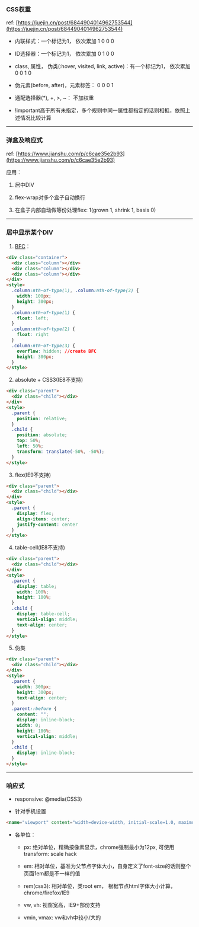### CSS权重

ref: [https://juejin.cn/post/6844904014962753544](https://juejin.cn/post/6844904014962753544)

- 内联样式：一个标记为1， 依次累加 1 0 0 0

- ID选择器：一个标记为1， 依次累加 0 1 0 0

- class, 属性， 伪类(:hover, visited, link, active)：有一个标记为1， 依次累加 0 0 1 0 

- 伪元素(before, after)，元素标签： 0 0 0 1

- 通配选择器(*), +, >, ~： 不加权重 

- !important高于所有未指定，多个规则中同一属性都指定的话则相抵，依照上述情况比较计算 

---

### 弹盒及响应式

ref: [https://www.jianshu.com/p/c6cae35e2b93](https://www.jianshu.com/p/c6cae35e2b93)

应用：

1. 居中DIV

2. flex-wrap对多个盒子自动换行

3. 在盒子内部自动做等份处理flex: 1(grown 1, shrink 1, basis 0)

---

### 居中显示某个DIV

1. [BFC](https://www.cnblogs.com/chen-cong/p/7862832.html)：

```html
<div class="container">
  <div class="column"></div>
  <div class="column"></div>
  <div class="column"></div>
</div>
<style>
  .column:nth-of-type(1), .column:nth-of-type(2) {
    width: 100px;
    height: 300px;
  }
  .column:nth-of-type(1) {
    float: left;
  }
  .column:nth-of-type(2) {
    float: right
  }
  .column:nth-of-type(3) {
    overflow: hidden; //create BFC
    height: 300px;
  }
</style>
```

2. absolute + CSS3(IE8不支持)

```html
<div class="parent">
  <div class="child"></div>
</div>
<style>
  .parent {
    position: relative;
  }
  .child {
    position: absolute;
    top: 50%;
    left: 50%;
    transform: translate(-50%, -50%);
  }
</style>
```

3. flex(IE9不支持)

```html
<div class="parent">
  <div class="child"></div>
</div>
<style>
  .parent {
    display: flex;
    align-items: center;
    justify-content: center
  }
</style>
```

4. table-cell(IE8不支持)

```html
<div class="parent">
  <div class="child"></div>
</div>
<style>
  .parent {
    display: table;
    width: 100%;
    height: 100%;
  }
  .child {
    display: table-cell;
    vertical-align: middle;
    text-align: center;
  }
</style>
```

5. 伪类

```html
<div class="parent">
  <div class="child"></div>
</div>
<style>
  .parent {
    width: 300px;
    height: 300px;
    text-align: center;
  }
  .parent::before {
    content: "";
    display: inline-block;
    width: 0;
    height: 100%;
    vertical-align: middle;
  }
  .child {
    display: inline-block;
  }
</style>
```



---

### 响应式

- responsive: @media(CSS3)

- 针对手机设置 

```html
<name="viewport" content="width=device-width, initial-scale=1.0, maximum-scale=1.0, user-scalable=no"></name>
```
- 各单位：

  + px: 绝对单位，精确按像素显示，chrome强制最小为12px, 可使用transform: scale hack
    
  + em: 相对单位，基准为父节点字体大小，自身定义了font-size的话则整个页面1em都是不一样的值
    
  + rem(css3): 相对单位，类root em， 根椐节点html字体大小计算，chrome/firefox/IE9
    
  + vw, vh: 视窗宽高，IE9+部份支持
    
  + vmin, vmax: vw和vh中较小/大的 